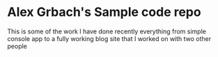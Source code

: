 Alex Grbach's Sample code repo
=====================

This is some of the work I have done recently everything from simple console app to a fully working blog site that I worked on with two other people